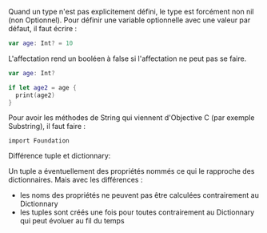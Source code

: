 
Quand un type n'est pas explicitement défini, le type est forcément non nil (non Optionnel). 
Pour définir une variable optionnelle avec une valeur par défaut, il faut écrire :

```swift
var age: Int? = 10

```

L'affectation rend un booléen à false si l'affectation ne peut pas se faire.

```swift
var age: Int?

if let age2 = age {
  print(age2)
}
```

Pour avoir les méthodes de String qui viennent d'Objective C (par exemple Substring), il faut faire : 
```
import Foundation
```

Différence tuple et dictionnary:

Un tuple a éventuellement des propriétés nommés ce qui le rapproche des dictionnaires. Mais avec les différences : 
- les noms des propriétés ne peuvent pas être calculées contrairement au Dictionnary
- les tuples sont créés une fois pour toutes contrairement au Dictionnary qui peut évoluer au fil du temps
